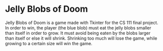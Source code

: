 # Jelly Blobs of Doom

Jelly Blobs of Doom is a game made with Tkinter for the CS 111 final project. In order to win, the player 
(the blue blob) must eat the jelly blobs smaller than itself in order to grow. It must avoid being eaten 
by the blobs larger than itself or else it will shrink. Shrinking too much will lose the game, while growing
to a certain size will win the game.
